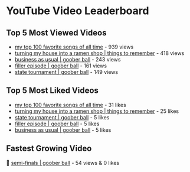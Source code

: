 # YouTube Video Leaderboard

## Top 5 Most Viewed Videos
- [my top 100 favorite songs of all time](https://youtu.be/zYnjnriU374) - 939 views
- [turning my house into a ramen shop | things to remember](https://youtu.be/RBDZBPQs_fI) - 418 views
- [business as usual | goober ball](https://youtu.be/XrRSX9f_JaE) - 243 views
- [filler episode | goober ball](https://youtu.be/LVjDQdm-PFc) - 161 views
- [state tournament | goober ball](https://youtu.be/Ci5MFGdfzOE) - 149 views

## Top 5 Most Liked Videos
- [my top 100 favorite songs of all time](https://youtu.be/zYnjnriU374) - 31 likes
- [turning my house into a ramen shop | things to remember](https://youtu.be/RBDZBPQs_fI) - 25 likes
- [state tournament | goober ball](https://youtu.be/Ci5MFGdfzOE) - 5 likes
- [filler episode | goober ball](https://youtu.be/LVjDQdm-PFc) - 5 likes
- [business as usual | goober ball](https://youtu.be/XrRSX9f_JaE) - 5 likes

## Fastest Growing Video
🔹 [semi-finals | goober ball](https://youtu.be/zCazlNDUv3s) - 54 views & 0 likes
